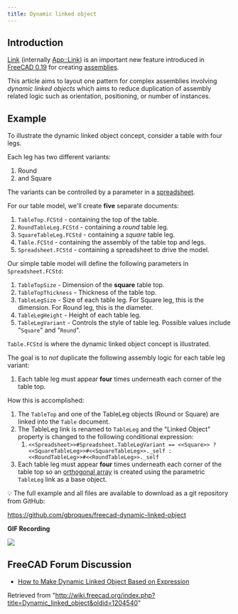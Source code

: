 ```yaml
---
title: Dynamic linked object
---
```


## Introduction

[Link](/Std_Link "Std Link") (internally [App::Link](/App_Link "App Link")) is an important new feature introduced in [FreeCAD 0.19](/Release_notes_0.19 "Release notes 0.19") for creating [assemblies](/Assembly "Assembly").

This article aims to layout one pattern for complex assemblies involving _dynamic linked objects_ which aims to reduce duplication of assembly related logic such as orientation, positioning, or number of instances.

## Example

To illustrate the dynamic linked object concept, consider a table with four legs.

Each leg has two different variants:

1. Round
2. and Square

The variants can be controlled by a parameter in a [spreadsheet](/Spreadsheet "Spreadsheet").

For our table model, we'll create **five** separate documents:

1. `TableTop.FCStd` - containing the top of the table.
2. `RoundTableLeg.FCStd` - containing a _round_ table leg.
3. `SquareTableLeg.FCStd` - containing a _square_ table leg.
4. `Table.FCStd` - containing the assembly of the table top and legs.
5. `Spreadsheet.FCStd` - containing a spreadsheet to drive the model.

Our simple table model will define the following parameters in `Spreadsheet.FCStd`:

1. `TableTopSize` - Dimension of the **square** table top.
2. `TableTopThickness` - Thickness of the table top.
3. `TableLegSize` - Size of each table leg. For Square leg, this is the dimension. For Round leg, this is the diameter.
4. `TableLegHeight` - Height of each table leg.
5. `TableLegVariant` - Controls the style of table leg. Possible values include "`Square`" and "`Round`".

`Table.FCStd` is where the dynamic linked object concept is illustrated.

The goal is to _not_ duplicate the following assembly logic for each table leg variant:

1. Each table leg must appear **four** times underneath each corner of the table top.

How this is accomplished:

1. The `TableTop` and one of the TableLeg objects (Round or Square) are linked into the `Table` document.
2. The TableLeg link is renamed to `TableLeg` and the "Linked Object" property is changed to the following conditional expression:
   1. `<<Spreadsheet>>#Spreadsheet.TableLegVariant == <<Square>> ? <<SquareTableLeg>>#<<SquareTableLeg>>._self : <<RoundTableLeg>>#<<RoundTableLeg>>._self`
3. Each table leg must appear **four** times underneath each corner of the table top so an [orthogonal array](/Draft_OrthoArray "Draft OrthoArray") is created using the parametric `TableLeg` link as a base object.

💡 The full example and all files are available to download as a git repository from GitHub:

<https://github.com/gbroques/freecad-dynamic-linked-object>

**GIF Recording**

![](/images/Dynamic-table-leg.gif)

## FreeCAD Forum Discussion

- [How to Make Dynamic Linked Object Based on Expression](https://forum.freecadweb.org/viewtopic.php?f=8&t=57242)

Retrieved from "<http://wiki.freecad.org/index.php?title=Dynamic_linked_object&oldid=1204540>"
